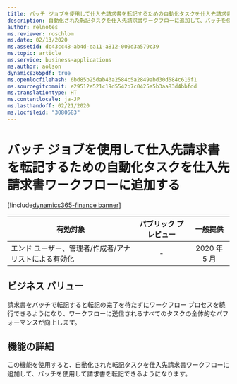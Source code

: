 ```yaml
---
title: バッチ ジョブを使用して仕入先請求書を転記するための自動化タスクを仕入先請求書ワークフローに追加する
description: 自動化された転記タスクを仕入先請求書ワークフローに追加して、バッチを使用して請求書を転記できるようになりました。
author: relnotes
ms.reviewer: roschlom
ms.date: 02/13/2020
ms.assetid: dc43cc48-ab4d-ea11-a812-000d3a579c39
ms.topic: article
ms.service: business-applications
ms.author: aolson
dynamics365pdf: true
ms.openlocfilehash: 6bd85b25dab43a2584c5a2849abd30d584c616f1
ms.sourcegitcommit: e29512e521c19d5542b7c0425a5b3aa83d4bbfdd
ms.translationtype: HT
ms.contentlocale: ja-JP
ms.lasthandoff: 02/21/2020
ms.locfileid: "3080683"
---
```

# <a name="add-an-automated-task-to-the-vendor-invoice-workflow-for-posting-the-vendor-invoice-using-a-batch-job"></a>バッチ ジョブを使用して仕入先請求書を転記するための自動化タスクを仕入先請求書ワークフローに追加する
[!include[dynamics365-finance banner](../includes/dynamics365-finance.md)]

| 有効対象    |  パブリック プレビュー | 一般提供 | 
| ---------- | :----------: |:----------: |
|エンド ユーザー、管理者/作成者/アナリストによる有効化|-| 2020 年 5 月|


## <a name="business-value"></a>ビジネス バリュー
<!-- bv start -->
請求書をバッチで転記すると転記の完了を待たずにワークフロー プロセスを続行できるようになり、ワークフローに送信されるすべてのタスクの全体的なパフォーマンスが向上します。
<!-- bv end -->



## <a name="feature-details"></a>機能の詳細
<!--feature detail start -->
この機能を使用すると、自動化された転記タスクを仕入先請求書ワークフローに追加して、バッチを使用して請求書を転記できるようになります。 
<!--feature detail end -->









